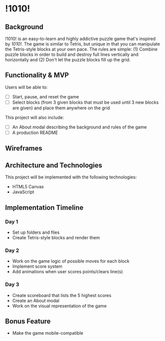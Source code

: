 # !1010!

## Background

!1010! is an easy-to-learn and highly addictive puzzle game that's inspired by *1010!*. The game is similar to Tetris, but unique in that you can manipulate the Tetris-style blocks at your own pace. The rules are simple: (1) Combine puzzle blocks in order to build and destroy full lines vertically and horizontally and (2) Don't let the puzzle blocks fill up the grid.

## Functionality & MVP

Users will be able to:
- [ ] Start, pause, and reset the game
- [ ] Select blocks (from 3 given blocks that must be used until 3 new blocks are given) and place them anywhere on the grid

This project will also include:
- [ ] An About modal describing the background and rules of the game
- [ ] A production README

## Wireframes

## Architecture and Technologies

This project will be implemented with the following technologies:
  * HTML5 Canvas
  * JavaScript

## Implementation Timeline

### Day 1

  * Set up folders and files
  * Create Tetris-style blocks and render them

### Day 2

  * Work on the game logic of possible moves for each block
  * Implement score system
  * Add animations when user scores points/clears line(s)

### Day 3
  * Create scoreboard that lists the 5 highest scores
  * Create an About modal
  * Work on the visual representation of the game

## Bonus Feature

  * Make the game mobile-compatible
